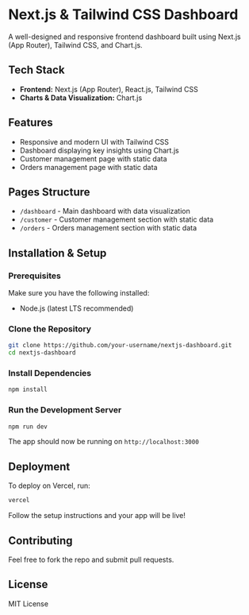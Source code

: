# Next.js & Tailwind CSS Dashboard

A well-designed and responsive frontend dashboard built using Next.js (App Router), Tailwind CSS, and Chart.js.

## Tech Stack

- **Frontend:** Next.js (App Router), React.js, Tailwind CSS
- **Charts & Data Visualization:** Chart.js

## Features

- Responsive and modern UI with Tailwind CSS
- Dashboard displaying key insights using Chart.js
- Customer management page with static data
- Orders management page with static data

## Pages Structure

- `/dashboard` - Main dashboard with data visualization
- `/customer` - Customer management section with static data
- `/orders` - Orders management section with static data

## Installation & Setup

### Prerequisites
Make sure you have the following installed:
- Node.js (latest LTS recommended)

### Clone the Repository
```bash
git clone https://github.com/your-username/nextjs-dashboard.git
cd nextjs-dashboard
```

### Install Dependencies
```bash
npm install
```

### Run the Development Server
```bash
npm run dev
```
The app should now be running on `http://localhost:3000`

## Deployment
To deploy on Vercel, run:
```bash
vercel
```
Follow the setup instructions and your app will be live!

## Contributing
Feel free to fork the repo and submit pull requests.

## License
MIT License
